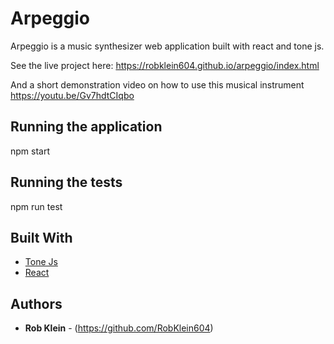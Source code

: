 # Arpeggio

Arpeggio is a music synthesizer web application built with react and tone js. 

See the live project here:
https://robklein604.github.io/arpeggio/index.html

And a short demonstration video on how to use this musical instrument
https://youtu.be/Gv7hdtCIqbo

## Running the application

npm start

## Running the tests

npm run test

## Built With

* [Tone Js](http://https://tonejs.github.io/)
* [React](https://reactjs.org/)


## Authors

* **Rob Klein** - (https://github.com/RobKlein604)
